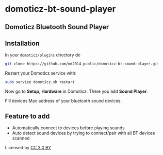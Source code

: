 # domoticz-bt-sound-player
Domoticz Bluetooth Sound Player
--------------------------------


Installation
------------

In your `domoticz/plugins` directory do

```bash
git clone https://github.com/nd2014-public/domoticz-bt-sound-player.git
```

Restart your Domoticz service with:

```bash
sudo service domoticz.sh restart
```

Now go to **Setup**, **Hardware** in Domoticz. There you add
**Sound Player**.

Fill devices Mac address of your bluetooth sound devices.

Feature to add
--------------

- Automatically connect to devices before playing sounds
- Auto detect sound devices by trying to connect/pair with all BT devices scanned



Licensed by 
<a href="http://creativecommons.org/licenses/by/3.0/" title="Creative Commons BY 3.0" target="_blank">
CC 3.0 BY</a>
